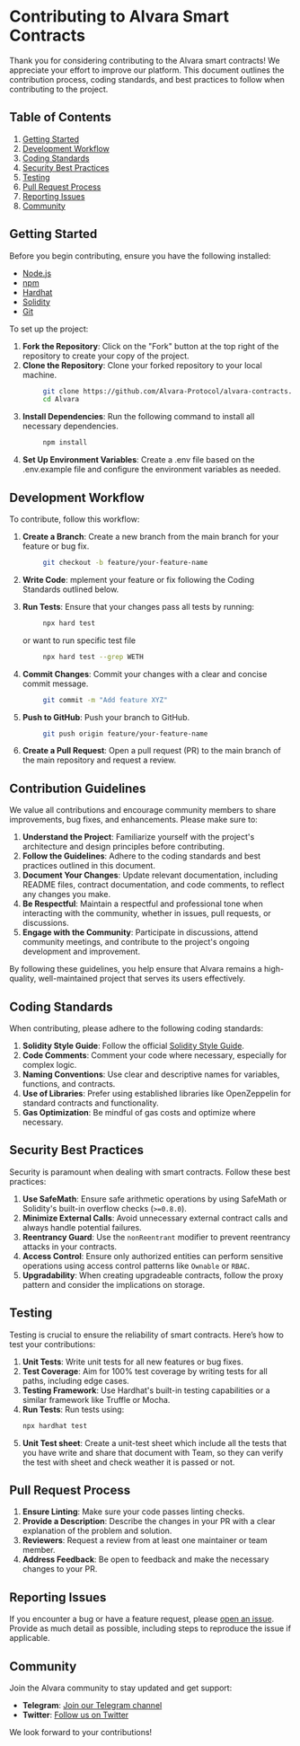 # Contributing to Alvara Smart Contracts

Thank you for considering contributing to the Alvara smart contracts! We appreciate your effort to improve our platform. This document outlines the contribution process, coding standards, and best practices to follow when contributing to the project.

## Table of Contents

1. [Getting Started](#getting-started)
2. [Development Workflow](#development-workflow)
3. [Coding Standards](#coding-standards)
4. [Security Best Practices](#security-best-practices)
5. [Testing](#testing)
6. [Pull Request Process](#pull-request-process)
7. [Reporting Issues](#reporting-issues)
8. [Community](#community)

## Getting Started

Before you begin contributing, ensure you have the following installed:

- [Node.js](https://nodejs.org/)
- [npm](https://www.npmjs.com/)
- [Hardhat](https://hardhat.org/)
- [Solidity](https://soliditylang.org/)
- [Git](https://git-scm.com/)

To set up the project:

1. **Fork the Repository**: Click on the "Fork" button at the top right of the repository to create your copy of the project.
2. **Clone the Repository**: Clone your forked repository to your local machine.
   ```bash
        git clone https://github.com/Alvara-Protocol/alvara-contracts.git
        cd Alvara
   ```
3. **Install Dependencies**: Run the following command to install all necessary dependencies. 
   ```bash
        npm install
   ```
4. **Set Up Environment Variables**: Create a .env file based on the .env.example file and configure the environment variables as needed.


## Development Workflow
To contribute, follow this workflow:

1. **Create a Branch**: Create a new branch from the main branch for your feature or bug fix.
   ```bash
        git checkout -b feature/your-feature-name
   ```

2. **Write Code**: mplement your feature or fix following the Coding Standards outlined below.

3. **Run Tests**: Ensure that your changes pass all tests by running:
   ```bash
        npx hard test
   ```
   or want to run specific test file

   ```bash
        npx hard test --grep WETH
   ```

4. **Commit Changes**: Commit your changes with a clear and concise commit message.
   ```bash
        git commit -m "Add feature XYZ"
   ```
5. **Push to GitHub**: Push your branch to GitHub.
   ```bash
        git push origin feature/your-feature-name
   ```
6. **Create a Pull Request**: Open a pull request (PR) to the main branch of the main repository and request a review.


## Contribution Guidelines
We value all contributions and encourage community members to share improvements, bug fixes, and enhancements. Please make sure to:

1. **Understand the Project**: Familiarize yourself with the project's architecture and design principles before contributing.
2. **Follow the Guidelines**: Adhere to the coding standards and best practices outlined in this document.
3. **Document Your Changes**: Update relevant documentation, including README files, contract documentation, and code comments, to reflect any changes you make.
4. **Be Respectful**: Maintain a respectful and professional tone when interacting with the community, whether in issues, pull requests, or discussions.
5. **Engage with the Community**: Participate in discussions, attend community meetings, and contribute to the project's ongoing development and improvement.

By following these guidelines, you help ensure that Alvara remains a high-quality, well-maintained project that serves its users effectively.


## Coding Standards
When contributing, please adhere to the following coding standards:

1. **Solidity Style Guide**: Follow the official [Solidity Style Guide](https://docs.soliditylang.org/en/v0.8.20/style-guide.html).
2. **Code Comments**: Comment your code where necessary, especially for complex logic.
3. **Naming Conventions**: Use clear and descriptive names for variables, functions, and contracts.
4. **Use of Libraries**: Prefer using established libraries like OpenZeppelin for standard contracts and functionality.
5. **Gas Optimization**: Be mindful of gas costs and optimize where necessary.


## Security Best Practices
Security is paramount when dealing with smart contracts. Follow these best practices:

1. **Use SafeMath**: Ensure safe arithmetic operations by using SafeMath or Solidity's built-in overflow checks (`>=0.8.0`).
2. **Minimize External Calls**: Avoid unnecessary external contract calls and always handle potential failures.
3. **Reentrancy Guard**: Use the `nonReentrant` modifier to prevent reentrancy attacks in your contracts.
4. **Access Control**: Ensure only authorized entities can perform sensitive operations using access control patterns like `Ownable` or `RBAC`.
5. **Upgradability**: When creating upgradeable contracts, follow the proxy pattern and consider the implications on storage.


## Testing
Testing is crucial to ensure the reliability of smart contracts. Here’s how to test your contributions:

1. **Unit Tests**: Write unit tests for all new features or bug fixes.
2. **Test Coverage**: Aim for 100% test coverage by writing tests for all paths, including edge cases.
3. **Testing Framework**: Use Hardhat's built-in testing capabilities or a similar framework like Truffle or Mocha.
4. **Run Tests**: Run tests using:
   ```bash
   npx hardhat test
   ```
5. **Unit Test sheet**: Create a unit-test sheet which include all the tests that you have write and share that document with Team, so they can verify the test with sheet and check weather it is passed or not.


## Pull Request Process
1. **Ensure Linting**: Make sure your code passes linting checks.
2. **Provide a Description**: Describe the changes in your PR with a clear explanation of the problem and solution.
3. **Reviewers**: Request a review from at least one maintainer or team member.
4. **Address Feedback**: Be open to feedback and make the necessary changes to your PR.


## Reporting Issues
If you encounter a bug or have a feature request, please [open an issue](https://github.com/Alvara-Protocol/alvara-contracts/issues). Provide as much detail as possible, including steps to reproduce the issue if applicable.


## Community
Join the Alvara community to stay updated and get support:

- **Telegram**: [Join our Telegram channel](https://t.me/alvaraprotocol)
- **Twitter**: [Follow us on Twitter](https://twitter.com/alvaraprotocol)

We look forward to your contributions!